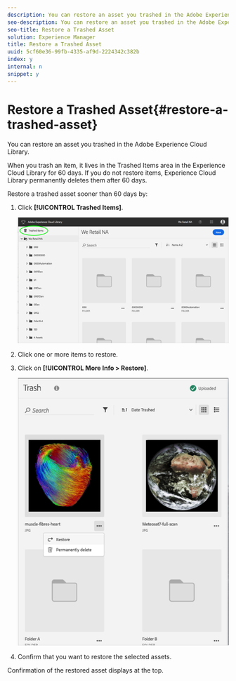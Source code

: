 ```yaml
---
description: You can restore an asset you trashed in the Adobe Experience Cloud Library.
seo-description: You can restore an asset you trashed in the Adobe Experience Cloud Library.
seo-title: Restore a Trashed Asset
solution: Experience Manager
title: Restore a Trashed Asset
uuid: 5cf60e36-99fb-4335-af9d-2224342c382b
index: y
internal: n
snippet: y
---
```


# Restore a Trashed Asset{#restore-a-trashed-asset}

You can restore an asset you trashed in the Adobe Experience Cloud Library.

When you trash an item, it lives in the Trashed Items area in the Experience Cloud Library for 60 days. If you do not restore items, Experience Cloud Library permanently deletes them after 60 days.

Restore a trashed asset sooner than 60 days by:

1. Click **[!UICONTROL Trashed Items]**.

   ![](assets/library_general_trashed_items.png)

1. Click one or more items to restore.
1. Click on **[!UICONTROL More Info > Restore]**.

   ![](assets/library_restore_perm_delete.png)

1. Confirm that you want to restore the selected assets.

Confirmation of the restored asset displays at the top.
